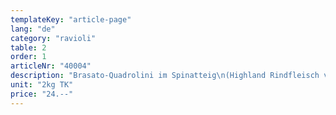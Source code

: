 ```yaml
---
templateKey: "article-page"
lang: "de"
category: "ravioli"
table: 2
order: 1 
articleNr: "40004"
description: "Brasato-Quadrolini im Spinatteig\n(Highland Rindfleisch von der Powerfarm in Lyssach)"
unit: "2kg TK"
price: "24.--"
---
```

